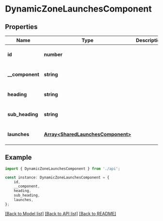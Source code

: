 # DynamicZoneLaunchesComponent


## Properties

Name | Type | Description | Notes
------------ | ------------- | ------------- | -------------
**id** | **number** |  | [optional] [default to undefined]
**__component** | **string** |  | [optional] [default to undefined]
**heading** | **string** |  | [optional] [default to undefined]
**sub_heading** | **string** |  | [optional] [default to undefined]
**launches** | [**Array&lt;SharedLaunchesComponent&gt;**](SharedLaunchesComponent.md) |  | [optional] [default to undefined]

## Example

```typescript
import { DynamicZoneLaunchesComponent } from './api';

const instance: DynamicZoneLaunchesComponent = {
    id,
    __component,
    heading,
    sub_heading,
    launches,
};
```

[[Back to Model list]](../README.md#documentation-for-models) [[Back to API list]](../README.md#documentation-for-api-endpoints) [[Back to README]](../README.md)
